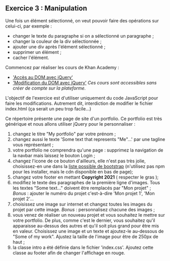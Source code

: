 ## Exercice 3 : Manipulation

Une fois un élément sélectionné, on veut pouvoir faire des opérations sur celui-ci, par exemple :

- changer le texte du paragraphe si on a sélectionné un paragraphe ;
- changer la couleur de la div sélectionnée ;
- ajouter une div après l'élément sélectionné ;
- supprimer un élément ;
- cacher l'élément.

Commencez par réaliser les cours de Khan Academy :

- ['Accès au DOM avec jQuery'](https://fr.khanacademy.org/computing/computer-programming/html-js-jquery/jquery-dom-access/pt/finding-elements-with-jquery)
- ['Modification du DOM avec jQuery'](https://fr.khanacademy.org/computing/computer-programming/html-js-jquery/dom-modification-with-jquery/pt/modifying-elements-with-jquery)
  _Ces cours sont accessibles sans créer de compte sur la plateforme._

L'objectif de l'exercice est d'utiliser uniquement du code JavaScript pour faire les modifications. Autrement dit, interdiction de modifier le fichier index.html (ça serait un peu trop facile...)

Ce répertoire présente une page de site d'un portfolio. Ce portfolio est très générique et nous allons utiliser jQuery pour le personnaliser :

1. changez le titre "My portfolio" par votre prénom ;
2. changez aussi le texte 'Some text that represents "Me"...' par une tagline vous représentant ;
3. votre portfolio ne comprendra qu'une page : supprimez la navigation de la navbar mais laissez le bouton Login ;
4. changez l'icone de ce bouton d'ailleurs, elle n'est pas très jolie, choisissez-en une dans la [liste possible de bootstrap](https://icons.getbootstrap.com/) (n'utilisez pas npm pour les installer, mais le cdn disponible en bas de page);
5. changez votre footer en mettant **Copyright 2021** ( respecter le gras );
6. modifiez le texte des paragraphes de la première ligne d'images. Tous les textes "Some text..." doivent être remplacés par "Mon projet" ;
   _Bonus_ : ajouter le numéro du projet c'est-à-dire 'Mon projet 1', 'Mon projet 2'...
7. choisissez une image sur internet et changez toutes les images du projet par cette image. _Bonus_ : personnalisez chacune des images ;
8. vous venez de réaliser un nouveau projet et vous souhaitez le mettre sur votre portfolio. De plus, comme c'est le dernier, vous souhaitez qu'il apparaisse au-dessus des autres et qu'il soit plus grand pour être mis en valeur. Choisissez une image et un texte et ajoutez-le au-dessous de "Some of my work". Ajustez la taille de l'image pour être de 250px de haut ;
9. la classe intro a été définie dans le fichier 'index.css'. Ajoutez cette classe au footer afin de changer l'affichage en rouge.
